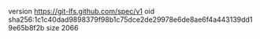 version https://git-lfs.github.com/spec/v1
oid sha256:1c1c40dad9898379f98b1c75dce2de29978e6de8ae6f4a443139dd19e65b8f2b
size 2066
